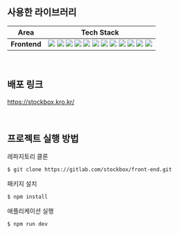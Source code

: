 ## 사용한 라이브러리

<div align =center>

|     Area     |                                                                                                                                                                                                                                                                                                                                                                                                                                                                                                                                                                                                                                                     Tech Stack                                                                                                                                                                                                                                                                                                                                                                                                                                                                                                                                                                                                                                                      |
| :----------: | :-----------------------------------------------------------------------------------------------------------------------------------------------------------------------------------------------------------------------------------------------------------------------------------------------------------------------------------------------------------------------------------------------------------------------------------------------------------------------------------------------------------------------------------------------------------------------------------------------------------------------------------------------------------------------------------------------------------------------------------------------------------------------------------------------------------------------------------------------------------------------------------------------------------------------------------------------------------------------------------------------------------------------------------------------------------------------------------------------------------------------------------------------------------------------------------------------------------------------------------------------------------------------------------------------------------------: |
| **Frontend** | <img src="https://img.shields.io/badge/TypeScript-3178C6.svg?style=for-the-badge&logo=TypeScript&logoColor=black"> <img src="https://img.shields.io/badge/react-61DAFB?style=for-the-badge&logo=react&logoColor=black"> <img src="https://img.shields.io/badge/Remix-000000.svg?&style=for-the-badge&logo=remix&logoColor=white"> <img src="https://img.shields.io/badge/Axios-5A29E4.svg?&style=for-the-badge&logo=axios&logoColor=white"> <img src="https://img.shields.io/badge/Nginx-009639?&style=for-the-badge&logo=Nginx&logoColor=white"> <img src="https://img.shields.io/badge/Recoil-4776DE?&style=for-the-badge&logo=Recoil&logoColor=white"> <img src="https://img.shields.io/badge/ApexChart-387DE8?&style=for-the-badge&logo=ApexChart&logoColor=white"> <img src="https://img.shields.io/badge/Storybook-FF4785?&style=for-the-badge&logo=storybook&logoColor=white"> <img src="https://img.shields.io/badge/MUI-007FFF?&style=for-the-badge&logo=MUI&logoColor=white"> <img src="https://img.shields.io/badge/ESLINT-4B32C3?&style=for-the-badge&logo=ESLint&logoColor=white"> <img src="https://img.shields.io/badge/PRETTIER-F7B93E?&style=for-the-badge&logo=Prettier&logoColor=white"> <img src="https://img.shields.io/badge/Docker-2496ED?&style=for-the-badge&logo=Docker&logoColor=white"> |

</div>

<br/>

## 배포 링크

https://stockbox.kro.kr/

<br/>

## 프로젝트 실행 방법

레파지토리 클론

```bash
$ git clone https://gitlab.com/stockbox/front-end.git
```

패키지 설치

```bash
$ npm install
```

애플리케이션 실행

```bash
$ npm run dev
```

<br/>
